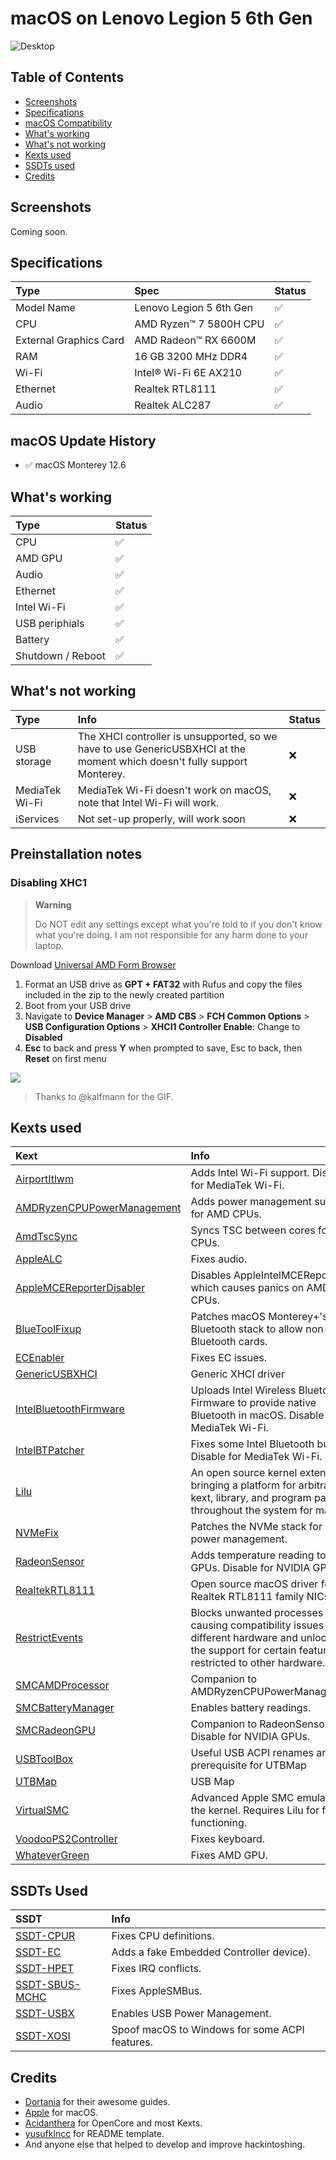 # macOS on Lenovo Legion 5 6th Gen

![Desktop](/Images/Desktop.png)

## Table of Contents

- [Screenshots](https://github.com/extremegrief1/Lenovo_Legion_5_Hackintosh#screenshots)
- [Specifications](https://github.com/extremegrief1/Lenovo_Legion_5_Hackintosh#specifications)
- [macOS Compatibility](https://github.com/extremegrief1/Lenovo_Legion_5_Hackintosh#macos-update-history)
- [What's working](https://github.com/extremegrief1/Lenovo_Legion_5_Hackintosh#whats-working)
- [What's not working](https://github.com/extremegrief1/Lenovo_Legion_5_Hackintosh#whats-not-working)
- [Kexts used](https://github.com/extremegrief1/Lenovo_Legion_5_Hackintosh#Kexts-used)
- [SSDTs used](https://github.com/extremegrief1/Lenovo_Legion_5_Hackintosh#SSDTs-used)
- [Credits](https://github.com/extremegrief1/Lenovo_Legion_5_Hackintosh#credits)

## Screenshots

Coming soon.

## Specifications

Type | Spec | Status
:---------|:---------|:----------
Model Name      | Lenovo Legion 5 6th Gen | ✅
CPU              | AMD Ryzen™ 7 5800H CPU | ✅
External Graphics Card | AMD Radeon™ RX 6600M | ✅
RAM           | 16 GB 3200 MHz DDR4 | ✅
Wi-Fi             | Intel® Wi-Fi 6E AX210 | ✅
Ethernet          | Realtek RTL8111 | ✅
Audio       | Realtek ALC287 | ✅

## macOS Update History

- ✅ macOS Monterey 12.6

## What's working

Type | Status
:---------|:----------
CPU | ✅  
AMD GPU | ✅  
Audio | ✅  
Ethernet | ✅  
Intel Wi-Fi | ✅  
USB periphials | ✅
Battery | ✅
Shutdown / Reboot |✅  

## What's not working

Type | Info | Status
:---------|:---------|:----------
USB storage | The XHCI controller is unsupported, so we have to use GenericUSBXHCI at the moment which doesn't fully support Monterey. | ❌
MediaTek Wi-Fi | MediaTek Wi-Fi doesn't work on macOS, note that Intel Wi-Fi will work. | ❌
iServices | Not set-up properly, will work soon | ❌

## Preinstallation notes

### Disabling XHC1

> **Warning**
>
> Do NOT edit any settings except what you're told to if you don't know what you're doing. I am not responsible for any harm done to your laptop.

Download [Universal AMD Form Browser](https://github.com/DavidS95/Smokeless_UMAF/blob/main/UniversalAMDFormBrowser.zip)

1.  Format an USB drive as **GPT + FAT32** with Rufus and copy the files included in the zip to the newly created partition
2.  Boot from your USB drive
3.  Navigate to **Device Manager** > **AMD CBS** > **FCH Common Options** > **USB Configuration Options** > **XHCI1 Controller Enable**: Change to **Disabled**
4.  **Esc** to back and press **Y** when prompted to save, Esc to back, then **Reset** on first menu

![](https://user-images.githubusercontent.com/8891448/226887440-8712f449-cc25-43e4-9fb4-1afac1c74b54.gif)

> Thanks to @kalfmann for the GIF.

## Kexts used

Kext | Info
:---------|:---------
[AirportItlwm](https://github.com/OpenIntelWireless/itlwm) | Adds Intel Wi-Fi support. Disable for MediaTek Wi-Fi.
[AMDRyzenCPUPowerManagement](https://github.com/trulyspinach/SMCAMDProcessor) | Adds power management support for AMD CPUs.
[AmdTscSync](https://github.com/naveenkrdy/AmdTscSync) | Syncs TSC between cores for AMD CPUs.
[AppleALC](https://github.com/acidanthera/AppleALC) | Fixes audio.
[AppleMCEReporterDisabler](https://files.amd-osx.com/AppleMCEReporterDisabler.kext.zip) | Disables AppleIntelMCEReporter which causes panics on AMD CPUs.
[BlueToolFixup](https://github.com/acidanthera/BrcmPatchRAM) | Patches macOS Monterey+'s Bluetooth stack to allow non-Apple Bluetooth cards.
[ECEnabler](https://github.com/1Revenger1/ECEnabler) | Fixes EC issues.
[GenericUSBXHCI](https://github.com/RehabMan/OS-X-Generic-USB3) | Generic XHCI driver
[IntelBluetoothFirmware](https://github.com/OpenIntelWireless/IntelBluetoothFirmware) | Uploads Intel Wireless Bluetooth Firmware to provide native Bluetooth in macOS. Disable for MediaTek Wi-Fi.
[IntelBTPatcher](https://github.com/OpenIntelWireless/IntelBluetoothFirmware) | Fixes some Intel Bluetooth bugs. Disable for MediaTek Wi-Fi.
[Lilu](https://github.com/acidanthera/Lilu) | An open source kernel extension bringing a platform for arbitrary kext, library, and program patching throughout the system for macOS.
[NVMeFix](https://github.com/acidanthera/NVMeFix) | Patches the NVMe stack for native power management.
[RadeonSensor](https://github.com/aluveitie/RadeonSensor) | Adds temperature reading to AMD GPUs. Disable for NVIDIA GPUs.
[RealtekRTL8111](https://github.com/Mieze/RTL8111_driver_for_OS_X) | Open source macOS driver for the Realtek RTL8111 family NICs.
[RestrictEvents](https://github.com/acidanthera/RestrictEvents) | Blocks unwanted processes causing compatibility issues on different hardware and unlocking the support for certain features restricted to other hardware.
[SMCAMDProcessor](https://github.com/trulyspinach/SMCAMDProcessor) | Companion to AMDRyzenCPUPowerManagement.
[SMCBatteryManager](https://github.com/acidanthera/VirtualSMC) | Enables battery readings.
[SMCRadeonGPU](https://github.com/aluveitie/RadeonSensor) | Companion to RadeonSensor. Disable for NVIDIA GPUs.
[USBToolBox](https://github.com/USBToolBox/kext) | Useful USB ACPI renames and prerequisite for UTBMap
[UTBMap](https://github.com/USBToolBox/tool) | USB Map
[VirtualSMC](https://github.com/acidanthera/VirtualSMC) | Advanced Apple SMC emulator in the kernel. Requires Lilu for full functioning.
[VoodooPS2Controller](https://github.com/acidanthera/VoodooPS2) | Fixes keyboard.
[WhateverGreen](https://github.com/acidanthera/WhateverGreen) | Fixes AMD GPU.
  
## SSDTs Used
  
SSDT | Info
:---------|:---------
[SSDT-CPUR](/Extras/Decompiled%20ACPI%20Files/SSDT-CPUR.dsl) | Fixes CPU definitions.
[SSDT-EC](/Extras/Decompiled%20ACPI%20Files/SSDT-EC.dsl) | Adds a fake Embedded Controller device).
[SSDT-HPET](/Extras/Decompiled%20ACPI%20Files/SSDT-HPET.dsl) | Fixes IRQ conflicts.
[SSDT-SBUS-MCHC](/Extras/Decompiled%20ACPI%20Files/SSDT-SBUS-MCHC.dsl) | Fixes AppleSMBus.
[SSDT-USBX](/Extras/Decompiled%20ACPI%20Files/SSDT-USBX.dsl) | Enables USB Power Management.
[SSDT-XOSI](/Extras/Decompiled%20ACPI%20Files/SSDT-XOSI.dsl) | Spoof macOS to Windows for some ACPI features.

## Credits

- [Dortania](https://dortania.github.io) for their awesome guides.
- [Apple](https://www.apple.com) for macOS.
- [Acidanthera](https://github.com/acidanthera) for OpenCore and most Kexts.
- [yusufklncc](https://github.com/yusufklncc) for README template.
- And anyone else that helped to develop and improve hackintoshing.
